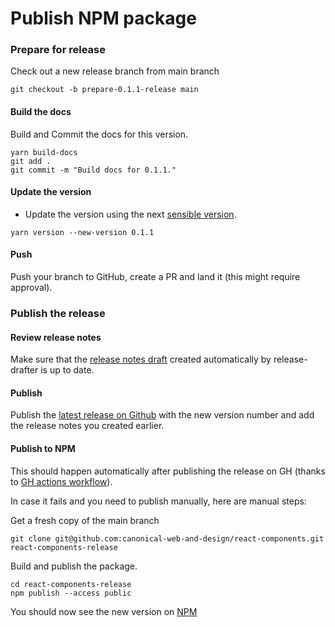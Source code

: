 # Publish NPM package

### Prepare for release

Check out a new release branch from main branch

```shell
git checkout -b prepare-0.1.1-release main
```

#### Build the docs

Build and Commit the docs for this version.

```shell
yarn build-docs
git add .
git commit -m "Build docs for 0.1.1."
```

#### Update the version

- Update the version using the next [sensible version](https://semver.org/spec/v2.0.0.html).

```shell
yarn version --new-version 0.1.1
```

#### Push

Push your branch to GitHub, create a PR and land it (this might require approval).

### Publish the release

#### Review release notes

Make sure that the [release notes draft](https://github.com/canonical-web-and-design/react-components/releases) created automatically by release-drafter is up to date.

#### Publish

Publish the [latest release on Github](https://github.com/canonical-web-and-design/react-components/releases) with the new version number and add the release notes you created earlier.

#### Publish to NPM

This should happen automatically after publishing the release on GH (thanks to [GH actions workflow](https://github.com/canonical-web-and-design/react-components/blob/main/.github/workflows/publish-on-release.yml)).

In case it fails and you need to publish manually, here are manual steps:

Get a fresh copy of the main branch

```shell
git clone git@github.com:canonical-web-and-design/react-components.git react-components-release
```

Build and publish the package.

```shell
cd react-components-release
npm publish --access public
```

You should now see the new version on [NPM](https://www.npmjs.com/package/@canonical/react-components)

